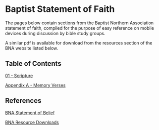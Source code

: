 # Baptist Statement of Faith

The pages below contain sections from the Baptist Northern Association statement of faith, compiled for the purpose of easy reference on mobile devices during discussion by bible study groups.

A similar pdf is available for download from the resources section of the BNA website listed below. 

## Table of Contents

[01 - Scripture](01-Scripture/01-Scripture.md)

[Appendix A - Memory Verses](A1-Memory-Verses/memory-verses.md)

## References

[BNA Statement of Belief](http://www.baptistnorthernassociation.org.za/what-we-believe/)

[BNA Resource Downloads](http://www.baptistnorthernassociation.org.za/resources-2017-statement-of-belief/)